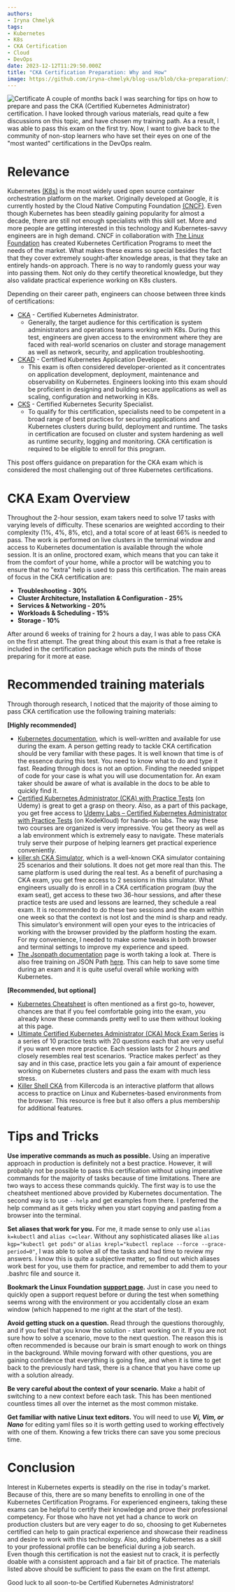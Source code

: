 ```yaml
---
authors:
- Iryna Chmelyk
tags:
- Kubernetes
- K8s
- CKA Certification
- Cloud
- DevOps
date: 2023-12-12T11:29:50.000Z
title: "CKA Certification Preparation: Why and How"
image: https://github.com/iryna-chmelyk/blog-usa/blob/cka-preparation/images/2023/12/cka-certificate.png
---
```


![Certificate](https://github.com/iryna-chmelyk/blog-usa/blob/cka-preparation/images/2023/12/cka-certificate.png)
A couple of months back I was searching for tips on how to prepare and pass the CKA (Certified Kubernetes Administrator) certification. I have looked through various materials, read quite a few discussions on this topic, and have chosen my training path. As a result, I was able to pass this exam on the first try. Now, I want to give back to the community of non-stop learners who have set their eyes on one of the "most wanted" certifications in the DevOps realm.

# Relevance


Kubernetes [(K8s)](https://kubernetes.io/) is the most widely used open source container orchestration platform on the market. Originally developed at Google, it is currently hosted by the Cloud Native Computing Foundation [(CNCF)](https://www.cncf.io/). Even though Kubernetes has been steadily gaining popularity for almost a decade, there are still not enough specialists with this skill set. More and more people are getting interested in this technology and Kubernetes-savvy engineers are in high demand. CNCF in collaboration with [The Linux Foundation](https://training.linuxfoundation.org/) has created Kubernetes Certification Programs to meet the needs of the market. What makes these exams so special besides the fact that they cover extremely sought-after knowledge areas, is that they take an entirely hands-on approach. There is no way to randomly guess your way into passing them. Not only do they certify theoretical knowledge, but they also validate practical experience working on K8s clusters.

Depending on their career path, engineers can choose between three kinds of certifications:

- [CKA](https://training.linuxfoundation.org/certification/certified-kubernetes-administrator-cka/) - Certified Kubernetes Administrator. 
  - Generally, the target audience for this certification is system administrators and operations teams working with K8s. During this test, engineers are given access to the environment where they are faced with real-world scenarios on cluster and storage management as well as network, security, and application troubleshooting. 
- [CKAD](https://training.linuxfoundation.org/certification/certified-kubernetes-application-developer-ckad/) - Certified Kubernetes Application Developer. 
  - This exam is often considered developer-oriented as it concentrates on application development, deployment, maintenance and observability on Kubernetes. Engineers looking into this exam should be proficient in designing and building secure applications as well as scaling, configuration and networking in K8s.
- [CKS](https://training.linuxfoundation.org/certification/certified-kubernetes-security-specialist/) - Certified Kubernetes Security Specialist.
  -  To qualify for this certification, specialists need to be competent in a broad range of best practices for securing applications and Kubernetes clusters during build, deployment and runtime. The tasks in certification are focused on cluster and system hardening as well as runtime security, logging and monitoring. CKA certification is required to be eligible to enroll for this program.

This post offers guidance on preparation for the CKA exam which is considered the most challenging out of three Kubernetes certifications.


# CKA Exam Overview


Throughout the 2-hour session, exam takers need to solve 17 tasks with varying levels of difficulty. These scenarios are weighted according to their complexity (1%, 4%, 8%, etc), and a total score of at least 66% is needed to pass. The work is performed on live clusters in the terminal window and access to Kubernetes documentation is available through the whole session. It is an online, proctored exam, which means that you can take it from the comfort of your home, while a proctor will be watching you to ensure that no "extra" help is used to pass this certification. The main areas of focus in the CKA certification are:

- **Troubleshooting - 30%**
- **Cluster Architecture, Installation & Configuration - 25%**
- **Services & Networking - 20%**
- **Workloads & Scheduling - 15%**
- **Storage - 10%**

After around 6 weeks of training for 2 hours a day, I was able to pass CKA on the first attempt. The great thing about this exam is that a free retake is included in the certification package which puts the minds of those preparing for it more at ease.


# Recommended training materials


Through thorough research, I noticed that the majority of those aiming to pass CKA certification use the following training materials:

**[Highly recommended]**
- [Kubernetes documentation](https://kubernetes.io/), which is well-written and available for use during the exam. A person getting ready to tackle CKA certification should be very familiar with these pages. It is well known that time is of the essence during this test. You need to know what to do and type it fast. Reading through docs is not an option. Finding the needed snippet of code for your case is what you will use documentation for. An exam taker should be aware of what is available in the docs to be able to quickly find it.
- [Certified Kubernetes Administrator (CKA) with Practice Tests](https://www.udemy.com/course/certified-kubernetes-administrator-with-practice-tests/) (on Udemy) is great to get a grasp on theory. Also, as a part of this package, you get free access to [Udemy Labs – Certified Kubernetes Administrator with Practice Tests](https://kodekloud.com/courses/labs-certified-kubernetes-administrator-with-practice-tests/) (on KodeKloud) for hands-on labs. The way these two courses are organized is very impressive. You get theory as well as a lab environment which is extremely easy to navigate. These materials truly serve their purpose of helping learners get practical experience conveniently.
- [killer.sh CKA Simulator](https://killer.sh/), which is a well-known CKA simulator containing 25 scenarios and their solutions. It does not get more real than this. The same platform is used during the real test. As a benefit of purchasing a CKA exam, you get free access to 2 sessions in this simulator. What engineers usually do is enroll in a CKA certification program (buy the exam seat), get access to these two 36-hour sessions, and after these practice tests are used and lessons are learned, they schedule a real exam. It is recommended to do these two sessions and the exam within one week so that the context is not lost and the mind is sharp and ready. This simulator’s environment will open your eyes to the intricacies of working with the browser provided by the platform hosting the exam. For my convenience, I needed to make some tweaks in both browser and terminal settings to improve my experience and speed.
- [The Jsonpath documentation](https://kubernetes.io/docs/reference/kubectl/jsonpath/) page is worth taking a look at. There is also free training on JSON Path [here](https://kodekloud.com/courses/json-path-quiz/). This can help to save some time during an exam and it is quite useful overall while working with Kubernetes. 

**[Recommended, but optional]**
- [Kubernetes Cheatsheet](https://kubernetes.io/docs/reference/kubectl/cheatsheet/) is often mentioned as a first go-to, however, chances are that if you feel comfortable going into the exam, you already know these commands pretty well to use them without looking at this page.
- [Ultimate Certified Kubernetes Administrator (CKA) Mock Exam Series](https://kodekloud.com/courses/ultimate-certified-kubernetes-administrator-cka-mock-exam/) is a series of 10 practice tests with 20 questions each that are very useful if you want even more practice. Each session lasts for 2 hours and closely resembles real test scenarios. ‘Practice makes perfect’ as they say and in this case, practice lets you gain a fair amount of experience working on Kubernetes clusters and pass the exam with much less stress.
- [Killer Shell CKA](https://killercoda.com/killer-shell-cka) from Killercoda is an interactive platform that allows access to practice on Linux and Kubernetes-based environments from the browser. This resource is free but it also offers a plus membership for additional features. 


# Tips and Tricks


**Use imperative commands as much as possible.**
Using an imperative approach in production is definitely not a best practice. However, it will probably not be possible to pass this certification without using imperative commands for the majority of tasks because of time limitations. There are two ways to access these commands quickly. The first way is to use the cheatsheet mentioned above provided by Kubernetes documentation. The second way is to use `--help` and get examples from there. I preferred the help command as it gets tricky when you start copying and pasting from a browser into the terminal.

**Set aliases that work for you.** For me, it made sense to only use `alias k=kubectl` and `alias c=clear`. Without any sophisticated aliases like `alias kgp="kubectl get pods"` or `alias krepl="kubectl replace --force --grace-period=0"`, I was able to solve all of the tasks and had time to review my answers. I know this is quite a subjective matter, so find out which aliases work best for you, use them for practice, and remember to add them to your .bashrc file and source it.

**Bookmark the Linux Foundation [support page](https://jira.linuxfoundation.org/plugins/servlet/desk).** Just in case you need to quickly open a support request before or during the test when something seems wrong with the environment or you accidentally close an exam window (which happened to me right at the start of the test).

**Avoid getting stuck on a question.** Read through the questions thoroughly, and if you feel that you know the solution - start working on it. If you are not sure how to solve a scenario, move to the next question. The reason this is often recommended is because our brain is smart enough to work on things in the background. While moving forward with other questions, you are gaining confidence that everything is going fine, and when it is time to get back to the previously hard task, there is a chance that you have come up with a solution already.

**Be very careful about the context of your scenario.** Make a habit of switching to a new context before each task. This has been mentioned countless times all over the internet as the most common mistake.

**Get familiar with native Linux text editors.** You will need to use ***Vi, Vim, or Nano*** for editing yaml files so it is worth getting used to working effectively with one of them. Knowing a few tricks there can save you some precious time. 


# Conclusion


Interest in Kubernetes experts is steadily on the rise in today's market. Because of this, there are so many benefits to enrolling in one of the Kubernetes Certification Programs. For experienced engineers, taking these exams can be helpful to certify their knowledge and prove their professional competency. For those who have not yet had a chance to work on production clusters but are very eager to do so, choosing to get Kubernetes certified can help to gain practical experience and showcase their readiness and desire to work with this technology. Also, adding Kubernetes as a skill to your professional profile can be beneficial during a job search. <br> 
Even though this certification is not the easiest nut to crack, it is perfectly doable with a consistent approach and a fair bit of practice. The materials listed above should be sufficient to pass the exam on the first attempt. <br> 


Good luck to all soon-to-be Certified Kubernetes Administrators!

